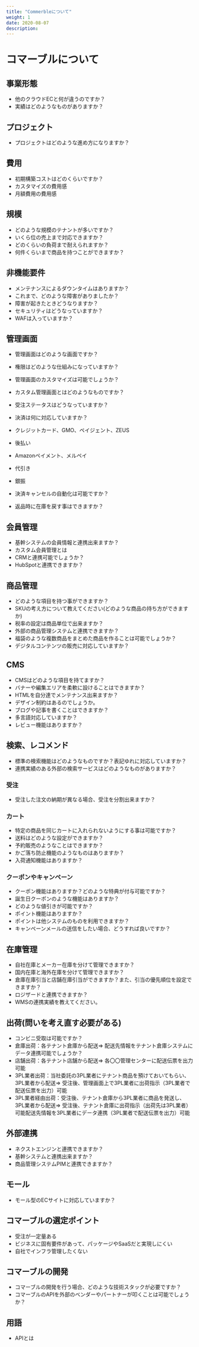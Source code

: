 ```yaml
---
title: "Commerbleについて"
weight: 1
date: 2020-08-07
description: 
---
```


# コマーブルについて

## 事業形態

- 他のクラウドECと何が違うのですか？
- 実績はどのようなものがありますか？

## プロジェクト

- プロジェクトはどのような進め方になりますか？

## 費用

- 初期構築コストはどのくらいですか？
- カスタマイズの費用感
- 月額費用の費用感

## 規模

- どのような規模のテナントが多いですか？
- いくら位の売上まで対応できますか？
- どのくらいの負荷まで耐えられますか？
- 何件くらいまで商品を持つことができますか？

## 非機能要件

- メンテナンスによるダウンタイムはありますか？
- これまで、どのような障害がありましたか？
- 障害が起きたときどうなりますか？
- セキュリティはどうなっていますか？
- WAFは入っていますか？

## 管理画面

- 管理画面はどのような画面ですか？
- 権限はどのような仕組みになっていますか？
- 管理画面のカスタマイズは可能でしょうか？
- カスタム管理画面とはどのようなものですか？
- 受注ステータスはどうなっていますか？
- 決済は何に対応していますか？
- クレジットカード、GMO、ペイジェント、ZEUS
- 後払い
- Amazonペイメント、メルペイ
- 代引き
- 銀振
- 決済キャンセルの自動化は可能ですか？

- 返品時に在庫を戻す事はできますか？

## 会員管理

- 基幹システムの会員情報と連携出来ますか？
- カスタム会員管理とは
- CRMと連携可能でしょうか？
- HubSpotと連携できますか？

## 商品管理

- どのような項目を持つ事ができますか？
- SKUの考え方について教えてください(どのような商品の持ち方ができますか)
- 税率の設定は商品単位で出来ますか？
- 外部の商品管理システムと連携できますか？
- 福袋のような複数商品をまとめた商品を作ることは可能でしょうか？
- デジタルコンテンツの販売に対応していますか？

## CMS

- CMSはどのような項目を持てますか？
- バナーや編集エリアを柔軟に設けることはできますか？
- HTMLを自分達でメンテナンス出来ますか？
- デザイン制約はあるのでしょうか。
- ブログや記事を書くことはできますか？
- 多言語対応していますか？
- レビュー機能はありますか？

## 検索、レコメンド

- 標準の検索機能はどのようなものですか？表記ゆれに対応していますか？
- 連携実績のある外部の検索サービスはどのようなものがありますか？

### 受注

- 受注した注文の納期が異なる場合、受注を分割出来ますか？

### カート

- 特定の商品を同じカートに入れられないようにする事は可能ですか？
- 送料はどのような設定ができますか？
- 予約販売のようなことはできますか？
- かご落ち防止機能のようなものはありますか？
- 入荷通知機能はありますか？

### クーポンやキャンペーン

- クーポン機能はありますか？どのような特典が付与可能ですか？
- 誕生日クーポンのような機能はありますか？
- どのような値引きが可能ですか？
- ポイント機能はありますか？
- ポイントは他システムのものを利用できますか？
- キャンペーンメールの送信をしたい場合、どうすれば良いですか？

## 在庫管理

- 自社在庫とメーカー在庫を分けて管理できますか？
- 国内在庫と海外在庫を分けて管理できますか？
- 倉庫在庫引当と店舗在庫引当ができますか？また、引当の優先順位を設定できますか？
- ロジザードと連携できますか？
- WMSの連携実績を教えてください。

## 出荷(問いを考え直す必要がある)

- コンビニ受取は可能ですか？
- 倉庫出荷：各テナント倉庫から配送⇒ 配送先情報をテナント倉庫システムにデータ連携可能でしょうか？
- 店舗出荷：各テナント店舗から配送⇒ 各〇〇管理センターに配送伝票を出力可能 
- 3PL業者出荷：当社委託の3PL業者にテナント商品を預けておいてもらい、3PL業者から配送⇒ 受注後、管理画面上で3PL業者に出荷指示（3PL業者で配送伝票を出力）可能
- 3PL業者経由出荷：受注後、テナント倉庫から3PL業者に商品を発送し、3PL業者から配送⇒ 受注後、テナント倉庫に出荷指示（出荷先は3PL業者）可能配送先情報を3PL業者にデータ連携（3PL業者で配送伝票を出力）可能

## 外部連携

- ネクストエンジンと連携できますか？
- 基幹システムと連携出来ますか？
- 商品管理システムPIMと連携できますか？

## モール

- モール型のECサイトに対応していますか？

## コマーブルの選定ポイント

- 受注が一定量ある
- ビジネスに固有要件があって、パッケージやSaaSだと実現しにくい
- 自社でインフラ管理したくない

## コマーブルの開発

- コマーブルの開発を行う場合、どのような技術スタックが必要ですか？
- コマーブルのAPIを外部のベンダーやパートナーが叩くことは可能でしょうか？

## 用語

- APIとは
  
